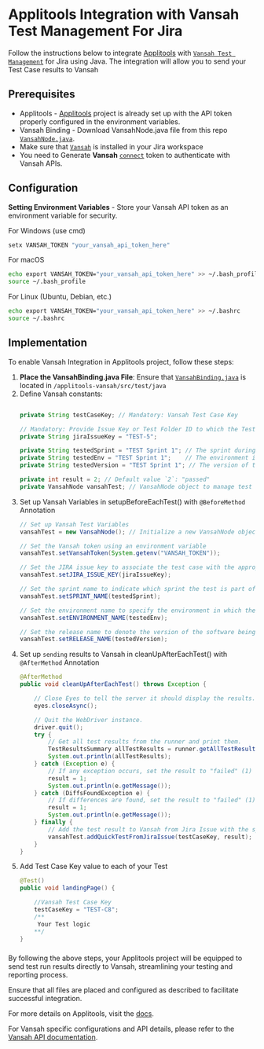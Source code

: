 # Applitools Integration with Vansah Test Management For Jira
Follow the instructions below to integrate [Applitools](https://applitools.com/) with [`Vansah Test Management`](https://marketplace.atlassian.com/apps/1224250/vansah-test-management-for-jira?tab=overview&hosting=cloud) for Jira using Java. The integration will allow you to send your Test Case results to Vansah

## Prerequisites
- Applitools - [Applitools](https://applitools.com/) project is already set up with the API token properly configured in the environment variables.
- Vansah Binding - Download VansahNode.java file from this repo [`VansahNode.java`](https://github.com/testpointcorp/Vansah-API-Binding-Java/blob/prod/src/main/java/com/vansah/VansahNode.java).
- Make sure that [`Vansah`](https://marketplace.atlassian.com/apps/1224250/vansah-test-management-for-jira?tab=overview&hosting=cloud) is installed in your Jira workspace
- You need to Generate **Vansah** [`connect`](https://docs.vansah.com/docs-base/generate-a-vansah-api-token-from-jira-cloud/) token to authenticate with Vansah APIs.

## Configuration
**Setting Environment Variables** - Store your Vansah API token as an environment variable for security. 

For Windows (use cmd)
```cmd
setx VANSAH_TOKEN "your_vansah_api_token_here"	
```
For macOS
```bash
echo export VANSAH_TOKEN="your_vansah_api_token_here" >> ~/.bash_profile
source ~/.bash_profile
```
For Linux (Ubuntu, Debian, etc.)
```bash
echo export VANSAH_TOKEN="your_vansah_api_token_here" >> ~/.bashrc
source ~/.bashrc
```

## Implementation
To enable Vansah Integration in Applitools project, follow these steps:

1. **Place the VansahBinding.java File**: Ensure that [`VansahBinding.java`](/src/test/java/com/vansah/VansahNode.java) is located in `/applitools-vansah/src/test/java`
2. Define Vansah constants: 
    ```java
    
    private String testCaseKey; // Mandatory: Vansah Test Case Key

    // Mandatory: Provide Issue Key or Test Folder ID to which the Test Case is associated
    private String jiraIssueKey = "TEST-5"; 

    private String testedSprint = "TEST Sprint 1"; // The sprint during which the test was conducted
    private String testedEnv = "TEST Sprint 1";    // The environment in which the test was conducted
    private String testedVersion = "TEST Sprint 1"; // The version of the software tested

    private int result = 2; // Default value `2`: "passed"
    private VansahNode vansahTest; // VansahNode object to manage test details

	
    ```
3. Set up Vansah Variables in setupBeforeEachTest() with `@BeforeMethod` Annotation
    ```Java
    // Set up Vansah Test Variables
    vansahTest = new VansahNode(); // Initialize a new VansahNode object

    // Set the Vansah token using an environment variable
    vansahTest.setVansahToken(System.getenv("VANSAH_TOKEN"));

    // Set the JIRA issue key to associate the test case with the appropriate issue
    vansahTest.setJIRA_ISSUE_KEY(jiraIssueKey);

    // Set the sprint name to indicate which sprint the test is part of
    vansahTest.setSPRINT_NAME(testedSprint);

    // Set the environment name to specify the environment in which the test is executed
    vansahTest.setENVIRONMENT_NAME(testedEnv);

    // Set the release name to denote the version of the software being tested
    vansahTest.setRELEASE_NAME(testedVersion);

    ```
4. Set up `sending` results to Vansah in cleanUpAfterEachTest() with `@AfterMethod` Annotation
    ```Java
    @AfterMethod
    public void cleanUpAfterEachTest() throws Exception {

        // Close Eyes to tell the server it should display the results.
        eyes.closeAsync();

        // Quit the WebDriver instance.
        driver.quit();
        try {
            // Get all test results from the runner and print them.
            TestResultsSummary allTestResults = runner.getAllTestResults();
            System.out.println(allTestResults);
        } catch (Exception e) {
            // If any exception occurs, set the result to "failed" (1) and print the error message.
            result = 1;
            System.out.println(e.getMessage());
        } catch (DiffsFoundException e) {
            // If differences are found, set the result to "failed" (1) and print the error message.
            result = 1;
            System.out.println(e.getMessage());
        } finally {
            // Add the test result to Vansah from Jira Issue with the specified testCaseKey and result.
            vansahTest.addQuickTestFromJiraIssue(testCaseKey, result);
        }
    }
    ```
5. Add Test Case Key value to each of your Test
    ```java
    @Test()
	public void landingPage() {

		//Vansah Test Case Key
		testCaseKey = "TEST-C8";
		/**
		 Your Test logic
		**/
	}
    ```

### 
By following the above steps, your Applitools project will be equipped to send test run results directly to Vansah, streamlining your testing and reporting process.

Ensure that all files are placed and configured as described to facilitate successful integration.

For more details on Applitools, visit the [docs](https://applitools.com/docs/index.html).

For Vansah specific configurations and API details, please refer to the [Vansah API documentation](https://apidoc.vansah.com/).
